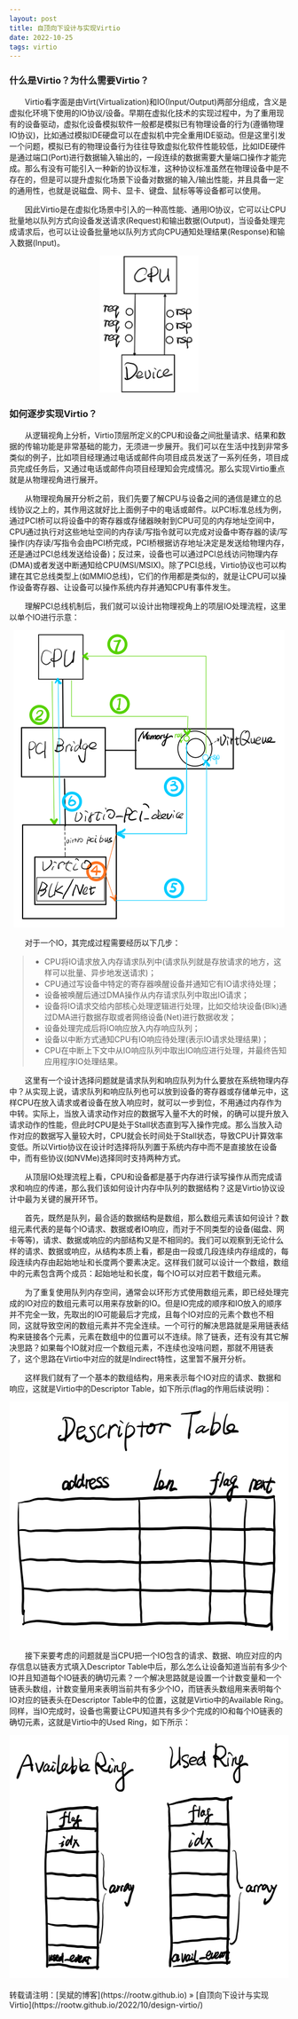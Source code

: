 ```yaml
---
layout: post
title: 自顶向下设计与实现Virtio
date: 2022-10-25
tags: virtio
---
```


### 什么是Virtio？为什么需要Virtio？

&emsp;&emsp;Virtio看字面是由Virt(Virtualization)和IO(Input/Output)两部分组成，含义是虚拟化环境下使用的IO协议/设备。早期在虚拟化技术的实现过程中，为了重用现有的设备驱动，虚拟化设备模拟软件一般都是模拟已有物理设备的行为(遵循物理IO协议)，比如通过模拟IDE硬盘可以在虚拟机中完全重用IDE驱动。但是这里引发一个问题，模拟已有的物理设备行为往往导致虚拟化软件性能较低，比如IDE硬件是通过端口(Port)进行数据输入输出的，一段连续的数据需要大量端口操作才能完成。那么有没有可能引入一种新的协议标准，这种协议标准虽然在物理设备中是不存在的，但是可以提升虚拟化场景下设备对数据的输入/输出性能，并且具备一定的通用性，也就是说磁盘、网卡、显卡、键盘、鼠标等等设备都可以使用。

&emsp;&emsp;因此Virtio是在虚拟化场景中引入的一种高性能、通用IO协议，它可以让CPU批量地以队列方式向设备发送请求(Request)和输出数据(Output)，当设备处理完成请求后，也可以让设备批量地以队列方式向CPU通知处理结果(Response)和输入数据(Input)。

<div align="center">                                                             
    <img src="/images/posts/virtio/top.png" height="247" width="180">  
</div>

### 如何逐步实现Virtio？

&emsp;&emsp;从逻辑视角上分析，Virtio顶层所定义的CPU和设备之间批量请求、结果和数据的传输功能是非常基础的能力，无须进一步展开。我们可以在生活中找到非常多类似的例子，比如项目经理通过电话或邮件向项目成员发送了一系列任务，项目成员完成任务后，又通过电话或邮件向项目经理知会完成情况。那么实现Virtio重点就是从物理视角进行展开。

&emsp;&emsp;从物理视角展开分析之前，我们先要了解CPU与设备之间的通信是建立的总线协议之上的，其作用这就好比上面例子中的电话或邮件。以PCI标准总线为例，通过PCI桥可以将设备中的寄存器或存储器映射到CPU可见的内存地址空间中，CPU通过执行对这些地址空间的内存读/写指令就可以完成对设备中寄存器的读/写操作(内存读/写指令会由PCI桥完成，PCI桥根据访存地址决定是发送给物理内存，还是通过PCI总线发送给设备)；反过来，设备也可以通过PCI总线访问物理内存(DMA)或者发送中断通知给CPU(MSI/MSIX)。除了PCI总线，Virtio协议也可以构建在其它总线类型上(如MMIO总线)，它们的作用都是类似的，就是让CPU可以操作设备寄存器、让设备可以操作系统内存并通知CPU有事件发生。

&emsp;&emsp;理解PCI总线机制后，我们就可以设计出物理视角上的项层IO处理流程，这里以单个IO进行示意：

<div align="center">                                                             
    <img src="/images/posts/virtio/IO.png" height="536" width="488">  
</div>

&emsp;&emsp;对于一个IO，其完成过程需要经历以下几步：
>* CPU将IO请求放入内存请求队列中(请求队列就是存放请求的地方，这样可以批量、异步地发送请求)；
>* CPU通过写设备中特定的寄存器唤醒设备并通知它有IO请求待处理；
>* 设备被唤醒后通过DMA操作从内存请求队列中取出IO请求；
>* 设备将IO请求交给内部核心处理逻辑进行处理，比如交给块设备(Blk)通过DMA进行数据存取或者网络设备(Net)进行数据收发；
>* 设备处理完成后将IO响应放入内存响应队列；
>* 设备以中断方式通知CPU有IO响应待处理(表示IO请求处理结果)；
>* CPU在中断上下文中从IO响应队列中取出IO响应进行处理，并最终告知应用程序IO处理结果。

&emsp;&emsp;这里有一个设计选择问题就是请求队列和响应队列为什么要放在系统物理内存中？从实现上说，请求队列和响应队列也可以放到设备的寄存器或存储单元中，这样CPU在放入请求或者设备在放入响应时，就可以一步到位，不用通过内存作为中转。实际上，当放入请求动作对应的数据写入量不大的时候，的确可以提升放入请求动作的性能，但此时CPU是处于Stall状态直到写入操作完成。那么当放入动作对应的数据写入量较大时，CPU就会长时间处于Stall状态，导致CPU计算效率变低。所以Virtio协议在设计时选择将队列置于系统内存中而不是直接放在设备中，而有些协议(如NVMe)选择同时支持两种方式。

&emsp;&emsp;从顶层IO处理流程上看，CPU和设备都是基于内存进行读写操作从而完成请求和响应的传递，那么我们该如何设计内存中队列的数据结构？这是Virtio协议设计中最为关键的展开环节。

&emsp;&emsp;首先，既然是队列，最合适的数据结构是数组，那么数组元素该如何设计？数组元素代表的是每个IO请求、数据或者IO响应，而对于不同类型的设备(磁盘、网卡等等)，请求、数据或响应的内部结构又是不相同的。我们可以观察到无论什么样的请求、数据或响应，从结构本质上看，都是由一段或几段连续内存组成的，每段连续内存由起始地址和长度两个要素决定。这样我们就可以设计一个数组，数组中的元素包含两个成员：起始地址和长度，每个IO可以对应若干数组元素。

&emsp;&emsp;为了重复使用队列内存空间，通常会以环形方式使用数组元素，即已经处理完成的IO对应的数组元素可以用来存放新的IO。但是IO完成的顺序和IO放入的顺序并不完全一致，先取出的IO可能最后才完成，且每个IO对应的元素个数也不相同，这就导致空闲的数组元素并不完全连续。一个可行的解决思路就是采用链表结构来链接各个元素，元素在数组中的位置可以不连续。除了链表，还有没有其它解决思路？如果每个IO就对应一个数组元素，不连续也没啥问题，那就不用链表了，这个思路在Virtio中对应的就是Indirect特性，这里暂不展开分析。

&emsp;&emsp;这样我们就有了一个基本的数组结构，用来表示每个IO对应的请求、数据和响应，这就是Virtio中的Descriptor Table，如下所示(flag的作用后续说明)：

<div align="center">                                                             
    <img src="/images/posts/virtio/descriptor.png" height="430" width="608">  
</div>

&emsp;&emsp;接下来要考虑的问题就是当CPU把一个IO包含的请求、数据、响应对应的内存信息以链表方式填入Descriptor Table中后，那么怎么让设备知道当前有多少个IO并且知道每个IO链表的确切元素？一个解决思路就是设置一个计数变量和一个链表头数组，计数变量用来表明当前共有多少个IO，而链表头数组用来表明每个IO对应的链表头在Descriptor Table中的位置，这就是Virtio中的Available Ring。同样，当IO完成时，设备也需要让CPU知道共有多少个完成的IO和每个IO链表的确切元素，这就是Virtio中的Used Ring，如下所示：

<div align="center">                                                             
    <img src="/images/posts/virtio/avail_used.png" height="438" width="597">  
</div>

<br>
转载请注明：[吴斌的博客](https://rootw.github.io) » [自顶向下设计与实现Virtio](https://rootw.github.io/2022/10/design-virtio/) 